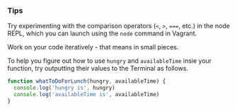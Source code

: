 ### Tips

Try experimenting with the comparison operators (`<`, `>`, `===`, etc.) in the node REPL, which you can launch using the `node` command in Vagrant.

Work on your code iteratively - that means in small pieces.

To help you figure out how to use `hungry` and `availableTime` insie your function, try outputting their values to the Terminal as follows.

```javascript
function whatToDoForLunch(hungry, availableTime) {
  console.log('hungry is', hungry)
  console.log('availableTime is', availableTime)
}
```
